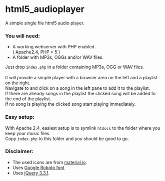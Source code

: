 # html5_audioplayer
A simple single file html5 audio player.

### You will need:
- A working webserver with PHP enabled. 
<br>( Apache2.4, PHP > 5 )
- A folder with MP3s, OGGs and/or WAV files.

Just drop `index.php` in a folder containing MP3s, OGG or WAV files.
<br>
<br>It will provide a simple player with a browser area on the left and a playlist on the right.
<br>Navigate to and click on a song in the left pane to add it to the playlist.
<br>If there are already songs in the playlist the clicked song will be added to the end of the playlist.
<br>If no song is playing the clicked song start playing immediately.

### Easy setup:
With Apache 2.4, easiest setup is to symlink `htdocs` to the folder where you keep your music files.
<br>Copy `index.php` to this folder and you should be good to go.

### Disclaimer:
- The used icons are from [material.io](https://material.io/tools/icons/?style=baseline).
- Uses [Google Roboto font](https://fonts.google.com/specimen/Roboto)
- Uses [jQuery 3.3.1](https://code.jquery.com/jquery-3.3.1.js).
